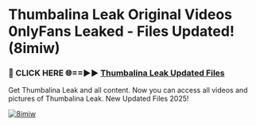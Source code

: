 # Thumbalina Leak Original Videos 0nlyFans Leaked - Files Updated! (8imiw)

<h3>🔴 CLICK HERE 🌐==►► <a href="https://tinyurl.com/2jnfzry5" rel="nofollow">Thumbalina Leak Updated Files</a></h3>

Get Thumbalina Leak and all content. Now you can access all videos and pictures of Thumbalina Leak. New Updated Files 2025!

[![8imiw](https://i.imgur.com/GyGTBgg.gif)](https://tinyurl.com/2jnfzry5)
